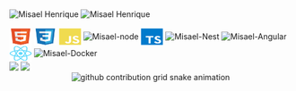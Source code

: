 <div style="display: inline_block"> 
<img align="center" height="200" width="350" src="https://github-readme-stats.vercel.app/api?username=MisaelHenrique&theme=codeSTACKr&show_icons=true&locale=en" alt="Misael Henrique" />
<img align="center" height="300" width="450" src="https://github-readme-streak-stats.herokuapp.com/?user=MisaelHenrique&theme=codeSTACKr&" alt="Misael Henrique" />
</div>


<div style="display: inline_block"><br>
  <!-- Icon HTML -->
  <img align="center" alt="Misael-HTML" height="30" width="40" src="https://raw.githubusercontent.com/devicons/devicon/master/icons/html5/html5-original.svg">
  <!-- Icon CSS -->
  <img align="center" alt="Misael-CSS" height="30" width="40" src="https://raw.githubusercontent.com/devicons/devicon/master/icons/css3/css3-original.svg">
    <!-- Icon JS -->
  <img align="center" alt="Misael-JS" height="30" width="40" src="https://raw.githubusercontent.com/devicons/devicon/master/icons/javascript/javascript-plain.svg">
    <!-- Icon Node -->
   <img align="center" alt="Misael-node" height="30" width="40" src="https://cdn.jsdelivr.net/gh/devicons/devicon/icons/nodejs/nodejs-original.svg">
    <!-- Icon TS -->
  <img align="center" alt="Misael-TS" height="30" width="40" src="https://raw.githubusercontent.com/devicons/devicon/master/icons/typescript/typescript-plain.svg">
  <!-- Icon Nest -->
  <img align="center" alt="Misael-Nest" height="30" width="40" src="https://cdn.jsdelivr.net/gh/devicons/devicon/icons/nestjs/nestjs-original.svg">
  <!-- Icon Angular -->
  <img align="center" alt="Misael-Angular" height="30" width="40" src="https://cdn.jsdelivr.net/gh/devicons/devicon/icons/angularjs/angularjs-original.svg">
  <!-- Icon React -->
  <img align="center" alt="Misael-React" height="30" width="40" src="https://raw.githubusercontent.com/devicons/devicon/master/icons/react/react-original.svg">
  <!-- Icon Docker -->
  <img align="center" alt="Misael-Docker" height="30" width="40" src="https://cdn.jsdelivr.net/gh/devicons/devicon/icons/docker/docker-original.svg">
</div>

<div>
<!-- Icon Linkedin link-->
  <a href="https://www.linkedin.com/in/misael-henrique-93399221/" target="_blank"><img src="https://img.shields.io/badge/-LinkedIn-%230077B5?style=for-the-badge&logo=linkedin&logoColor=white" target="_blank"></a> 
  <!-- Icon Outlook link -->
  <a href = "mailto:misaelhenrique.dev@gmail.com"><img src="https://img.shields.io/badge/Gmail-D14836?style=for-the-badge&logo=gmail&logoColor=white" target="_blank"></a>
</div>

<div align="center">
  <picture>
    <source
      media="(prefers-color-scheme: dark)"
      srcset="https://raw.githubusercontent.com/misaelhenrique/snk/output/github-contribution-grid-snake-dark.svg"
    />
    <source
      media="(prefers-color-scheme: light)"
      srcset="https://raw.githubusercontent.com/misaelhenrique/snk/output/github-contribution-grid-snake.svg"
    />
    <img
      alt="github contribution grid snake animation"
      src="https://raw.githubusercontent.com/misaelhenrique/snk/output/github-contribution-grid-snake.svg"
    />
  </picture>
</div>
